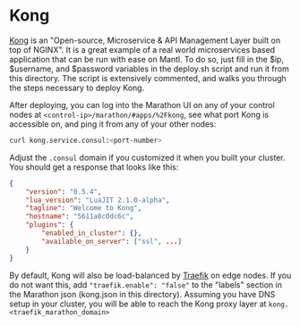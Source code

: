 # Kong

[Kong](https://getkong.org) is an "Open-source, Microservice & API Management
Layer built on top of NGINX". It is a great example of a real world
microservices based application that can be run with ease on Mantl. To do so,
just fill in the $ip, $username, and $password variables in the deploy.sh script
and run it from this directory. The script is extensively commented, and walks
you through the steps necessary to deploy Kong.

After deploying, you can log into the Marathon UI on any of your control nodes
at `<control-ip>/marathon/#apps/%2Fkong`, see what port Kong is accessible on,
and ping it from any of your other nodes:

```bash
curl kong.service.consul:<port-number>
```

Adjust the `.consul` domain if you customized it when you built your cluster.
You should get a response that looks like this:

```json
{
	"version": "0.5.4",
	"lua_version": "LuaJIT 2.1.0-alpha",
	"tagline": "Welcome to Kong",
	"hostname": "5611a8c0dc6c",
	"plugins": {
		"enabled_in_cluster": {},
		"available_on_server": ["ssl", ...]
	}
}
```

By default, Kong will also be load-balanced by
[Traefik](https://traefik.github.io) on edge nodes. If you do not want this, add
`"traefik.enable": "false"` to the "labels" section in the Marathon json
(kong.json in this directory). Assuming you have DNS setup in your cluster, you
will be able to reach the Kong proxy layer at `kong.<traefik_marathon_domain>`
